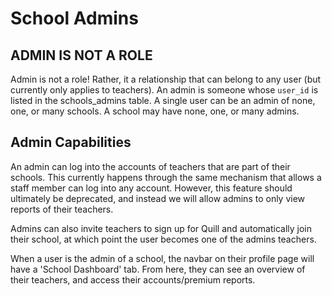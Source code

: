 # School Admins

## ADMIN IS NOT A ROLE

Admin is not a role! Rather, it a relationship that can belong to any user (but currently only applies to teachers). An admin is someone whose `user_id` is listed in the schools_admins table. A single user can be an admin of none, one, or many schools. A school may have none, one, or many admins.


## Admin Capabilities

An admin can log into the accounts of teachers that are part of their schools. This currently happens through the same mechanism that allows a staff member can log into any account. However, this feature should ultimately be deprecated, and instead we will allow admins to only view reports of their teachers.

Admins can also invite teachers to sign up for Quill and automatically join their school, at which point the user becomes one of the admins teachers.

When a user is the admin of a school, the navbar on their profile page will have a 'School Dashboard' tab. From here, they can see an overview of their teachers, and access their accounts/premium reports.
